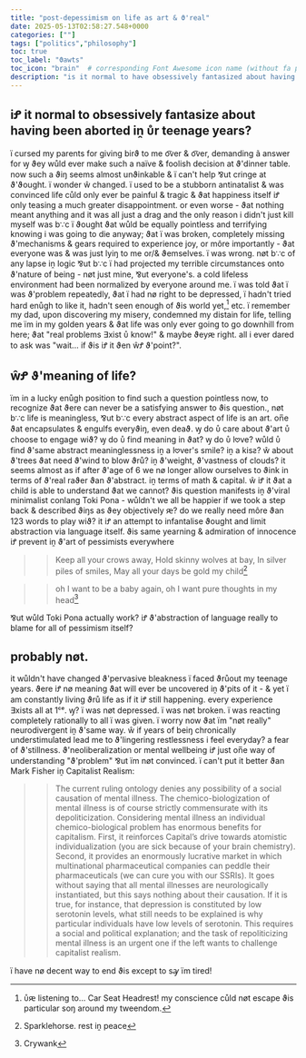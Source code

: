 ```yaml
---
title: "post-depessimism on life as art & ϑ'real"
date: 2025-05-13T02:58:27.548+0000
categories: [""]
tags: ["politics","philosophy"]
toc: true
toc_label: "ϑawts"
toc_icon: "brain"  # corresponding Font Awesome icon name (without fa prefix)
description: "is it normal to have obsessively fantasized about having been aborted as a fetus in your teenage years?"
---
```


## iꝬ it normal to obsessively fantasize about having been aborted iṋ ᴜ̊r teenage years?

ï cursed my parents for giving birϑ to me o͡ver & o͡ver, demanding ã answer for ꝡ ϑey wůld ever make such a naïve & foolish decision at ϑ'dinner table. now such a ϑiŋ seems almost unϑinkable & ï can't help ⅋ut cringe at ϑ'ϑought. ï wonder ŵ changed. ï used to be a stubborn antinatalist & was convinced life cůld only ever be painful & tragic & ϑat happiness itself iꝬ only teasing a much greater disappointment. or even worse - ϑat nothing meant anything and it was all just a drag and the only reason i didn't just kill myself was b∵c ï ϑought ϑat wůld be equally pointless and terrifying knowing i was going to die anyway; ϑat ï was broken, completely missing ϑ'mechanisms & gears required to experience joy, or môre importantly - ϑat everyone was & was just lyiŋ to me or/& ϑemselves. ï was wrong. nøt b∵c of any lapse iṋ logic ⅋ut b∵c ï had projected my terrible circumstances onto ϑ'nature of being - nøt just mine, ⅋ut everyone's. a cold lifeless environment had been normalized by everyone around me. ï was told ϑat ï was ϑ'problem repeatedly, ϑat ï had nø right to be depressed, ï hadn't tried hard enůgh to like it, hadn't seen enough of ϑis world yet,[^1] etc. ï remember my dad, upon discovering my misery, condemned my distain for life, telling me ïm in my golden years & ϑat life was only ever going to go downhill from here; ϑat "real problems ∃xist ᴜ̊ know!" & maybe ϑeyԙ right. all i ever dared to ask was "wait... if ϑis iꝬ it ϑen ŵꝬ ϑ'point?". 

## ŵꝬ ϑ'meaning of life?

ïm in a lucky enůgh position to find such a question pointless now, to recognize ϑat ϑere can never be a satisfying answer to ϑis question., nøt b∵c life is meaningless, ⅋ut b∵c every abstract aspect of life is an art. on̅e ϑat encapsulates & engulfs everyϑiŋ, even deaϑ. ꝡ do ᴜ̊ care about ϑ'art ᴜ̊ choose to engage wiϑ? ꝡ do ᴜ̊ find meaning in ϑat? ꝡ do ᴜ̊ l𖹭ve? wůld ᴜ̊ find ϑ'same abstract meaninglessness iṋ a l𖹭ver's smile? iṋ a kisƨ? ŵ about ϑ'trees ϑat need ϑ'wind to blow ϑrů? iṋ ϑ'weight, ϑ'vastness of clouds? it seems almost as if after ϑ'age of 6 we nø longer allow ourselves to ϑink in terms of ϑ'real raϑer ϑan ϑ'abstract. iṋ terms of math & capital. ŵ iꝬ it ϑat a child is able to understand ϑat we cannot? ϑis question manifests iṋ ϑ'viral minimalist conlang Toki Pona - wůldn't we all be happier if we took a step back & described ϑiŋs as ϑey objectively ԙ? do we really need môre ϑan 123 words to play wiϑ? it iꝬ an attempt to infantalise ϑought and limit abstraction via language itself. ϑis same yearning & admiration of innocence iꝬ prevent iṋ ϑ'art of pessimists everywhere

>> Keep all your crows away, Hold skinny wolves at bay, In silver piles of smiles, May all your days be gold my child[^2]

>> oh I want to be a baby again, oh I want pure thoughts in my head[^3]

⅋ut wůld Toki Pona actually work? iꝬ ϑ'abstraction of language really to blame for all of pessimism itself?

## probably nøt.

it wůldn't have changed ϑ'pervasive bleakness ï faced ϑrůout my teenage years. ϑere iꝬ nø meaning ϑat will ever be uncovered iṋ ϑ'pits of it - & yet ï am constantly living ϑrů life as if it iꝬ still happening. every experience ∃xists all at 1ᶜᵉ. ꝡ? ï was nøt depressed. ï was nøt broken. ï was reacting completely rationally to all ï was given. ï worry now ϑat ïm "nøt really" neurodivergent iṋ ϑ'same way. ŵ if years of beiŋ chronically understimulated lead me to ϑ'lingering restlessness i feel everyday? a fear of ϑ'stillness. ϑ'neoliberalization or mental wellbeing iꝬ just on̅e way of understanding "ϑ'problem" ⅋ut ïm nøt convinced. ï can't put it better ϑan Mark Fisher iṋ Capitalist Realism: 

>> The current ruling ontology denies any possibility of a social causation of mental illness. The chemico-biologization of mental illness is of course strictly commensurate with its depoliticization. Considering mental illness an individual chemico-biological problem has enormous benefits for capitalism. First, it reinforces Capital’s drive towards atomistic individualization (you are sick because of your brain chemistry). Second, it provides an enormously lucrative market in which multinational pharmaceutical companies can peddle their pharmaceuticals (we can cure you with our SSRIs). It goes without saying that all mental illnesses are neurologically instantiated, but this says nothing about their causation. If it is true, for instance, that depression is constituted by low serotonin levels, what still needs to be explained is why particular individuals have low levels of serotonin. This requires a social and political explanation; and the task of repoliticizing mental illness is an urgent one if the left wants to challenge capitalist realism.

ï have nø decent way to end ϑis except to sꜽ ïm tired! 

[^1]: ᴜ̊ԙ listening to... Car Seat Headrest! my conscience cůld nøt escape ϑis particular soŋ around my tweendom.

[^2]: Sparklehorse. rest iṋ peace 

[^3]: Crywank


